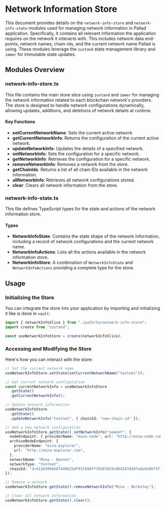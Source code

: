 # Network Information Store

This document provides details on the `network-info-store` and `network-info-state` modules used for managing network information in Pallad application. Specifically, it contains all relevant information the application requires on the network it interacts with. This includes network data end-points, network names, chain-ids, and the current network name Pallad is using. These modules leverage the `zustand` state management library and `immer` for immutable state updates.

## Modules Overview

### network-info-store.ts

This file contains the main store slice using `zustand` and `immer` for managing the network information related to each blockchain network's providers. The store is designed to handle network configurations dynamically, allowing updates, additions, and deletions of network details at runtime.

#### Key Functions

- **setCurrentNetworkName**: Sets the current active network.
- **getCurrentNetworkInfo**: Returns the configuration of the current active network.
- **updateNetworkInfo**: Updates the details of a specified network.
- **setNetworkInfo**: Sets the configuration for a specific network.
- **getNetworkInfo**: Retrieves the configuration for a specific network.
- **removeNetworkInfo**: Removes a network from the store.
- **getChainIds**: Returns a list of all chain IDs available in the network information.
- **allNetworkInfo**: Retrieves all network configurations stored.
- **clear**: Clears all network information from the store.

### network-info-state.ts

This file defines TypeScript types for the state and actions of the network information store.

#### Types

- **NetworkInfoState**: Contains the state shape of the network information, including a record of network configurations and the current network name.
- **NetworkInfoActions**: Lists all the actions available in the network information store.
- **NetworkInfoStore**: A combination of `NetworkInfoState` and `NetworkInfoActions` providing a complete type for the store.

## Usage

### Initializing the Store

You can integrate the store into your application by importing and initializing it like is done in `vault`:

```ts
import { networkInfoSlice } from "./path/to/network-info-store";
import create from "zustand";

const useNetworkInfoStore = create(networkInfoSlice);
```

### Accessing and Modifying the Store

Here's how you can interact with the store:

```ts
// Set the current network name
useNetworkInfoStore.setState(setCurrentNetworkName("testnet"));

// Get current network configuration
const currentNetworkInfo = useNetworkInfoStore
  .getState()
  .getCurrentNetworkInfo();

// Update network information
useNetworkInfoStore
  .getState()
  .updateNetworkInfo("testnet", { chainId: "new-chain-id" });

// Add a new network configuration
useNetworkInfoStore.getState().setNetworkInfo("newnet", {
  nodeEndpoint: { providerName: "mina-node", url: "http://mina-node.com" },
  archiveNodeEndpoint: {
    providerName: "mina-explorer",
    url: "http://mina-explorer.com",
  },
  networkName: "Mina - Devnet",
  networkType: "testnet",
  chainId: "3c41383994b87449625df91769dff7b507825c064287d30fada9286f3f1cb15e",
});

// Remove a network
useNetworkInfoStore.getState().removeNetworkInfo("Mina - Berkeley");

// Clear all network information
useNetworkInfoStore.getState().clear();
```
